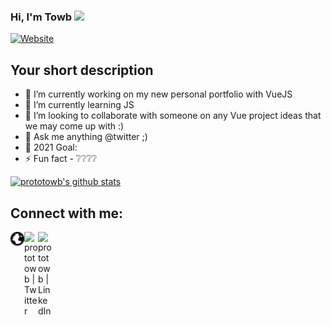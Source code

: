 ### Hi, I'm Towb <img src="https://media.giphy.com/media/hvRJCLFzcasrR4ia7z/giphy.gif" width="25px">
[![Website](https://img.shields.io/badge/Tobias%20Rauer-VueJS%20Dev-green)](https://google.com)

## Your short description
- 🔭 I’m currently working on my new personal portfolio with VueJS 
- 🌱 I’m currently learning JS
- 👯 I’m looking to collaborate with someone on any Vue project ideas that we may come up with :)
- 💬 Ask me anything @twitter ;)
- 🥅 2021 Goal: 
- ⚡ Fun fact - ❔❔❔❔

<!-- ❔❔❔❔ means username in below README.md -->
<!-- Also feel free to update second URL to any URL -->
[![prototowb's github stats](https://github-readme-stats.vercel.app/api?username=prototowb&count_private=true&include_all_commits=true&theme=radical)](https://google.com)

## Connect with me:
[<img align="left" alt="prototowb" width="22px" src="https://raw.githubusercontent.com/iconic/open-iconic/master/svg/globe.svg" />][website]
[<img align="left" alt="prototowb | Twitter" width="22px" src="https://cdn.jsdelivr.net/npm/simple-icons@v3/icons/twitter.svg" />][twitter]
[<img align="left" alt="prototowb | LinkedIn" width="22px" src="https://cdn.jsdelivr.net/npm/simple-icons@v3/icons/linkedin.svg" />][linkedin]
<br />

<!-- This section you create this variables that are used above -->
[website]: https://#.de
[twitter]: https://twitter.com/prototowb
[linkedin]: https://www.linkedin.com/in/tobias-rauer/
